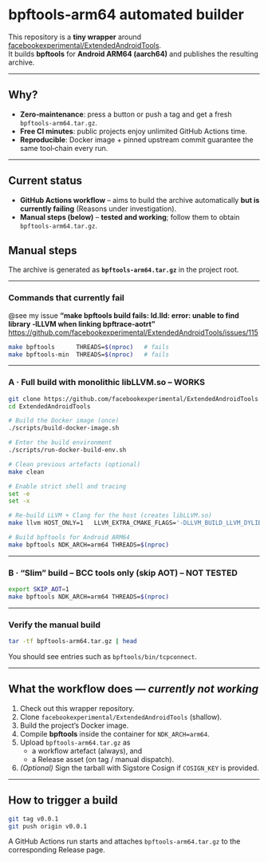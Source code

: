 # bpftools‑arm64 automated builder

This repository is a **tiny wrapper** around  
[facebookexperimental/ExtendedAndroidTools](https://github.com/facebookexperimental/ExtendedAndroidTools).  
It builds **bpftools** for **Android ARM64 (aarch64)** and publishes the resulting archive.

---

## Why?

* **Zero‑maintenance**: press a button or push a tag and get a fresh `bpftools-arm64.tar.gz`.
* **Free CI minutes**: public projects enjoy unlimited GitHub Actions time.
* **Reproducible**: Docker image + pinned upstream commit guarantee the same tool‑chain every run.

---

## Current status

* **GitHub Actions workflow** – aims to build the archive automatically **but is currently failing** (Reasons under investigation).
* **Manual steps (below)** – **tested and working**; follow them to obtain `bpftools-arm64.tar.gz`.

## Manual steps

The archive is generated as **`bpftools-arm64.tar.gz`** in the project root.

---

### Commands that **currently fail**

@see my issue **“make bpftools build fails: ld.lld: error: unable to find library ‑lLLVM when linking bpftrace‑aotrt”**  
<https://github.com/facebookexperimental/ExtendedAndroidTools/issues/115>

```bash
make bpftools      THREADS=$(nproc)   # fails
make bpftools-min  THREADS=$(nproc)   # fails
```

---

### A · Full build with monolithic **libLLVM.so** – **WORKS**

```bash
git clone https://github.com/facebookexperimental/ExtendedAndroidTools.git
cd ExtendedAndroidTools

# Build the Docker image (once)
./scripts/build-docker-image.sh

# Enter the build environment
./scripts/run-docker-build-env.sh

# Clean previous artefacts (optional)
make clean

# Enable strict shell and tracing
set -e
set -x

# Re‑build LLVM + Clang for the host (creates libLLVM.so)
make llvm HOST_ONLY=1   LLVM_EXTRA_CMAKE_FLAGS='-DLLVM_BUILD_LLVM_DYLIB=ON -DLLVM_LINK_LLVM_DYLIB=ON -DLLVM_ENABLE_PROJECTS="clang;clang-tools-extra"'   THREADS=$(nproc)

# Build bpftools for Android ARM64
make bpftools NDK_ARCH=arm64 THREADS=$(nproc)
```

---

### B · “Slim” build – BCC tools only (skip AOT) – **NOT TESTED**

```bash
export SKIP_AOT=1
make bpftools NDK_ARCH=arm64 THREADS=$(nproc)
```

---

### Verify the manual build

```bash
tar -tf bpftools-arm64.tar.gz | head
```

You should see entries such as `bpftools/bin/tcpconnect`.

---

## What the workflow does — *currently not working*

1. Check out this wrapper repository.  
2. Clone `facebookexperimental/ExtendedAndroidTools` (shallow).  
3. Build the project’s Docker image.  
4. Compile **bpftools** inside the container for `NDK_ARCH=arm64`.  
5. Upload `bpftools-arm64.tar.gz` as  
   * a workflow artefact (always), and  
   * a Release asset (on tag / manual dispatch).  
6. *(Optional)* Sign the tarball with Sigstore Cosign if `COSIGN_KEY` is provided.

---

## How to trigger a build

```bash
git tag v0.0.1
git push origin v0.0.1
```

A GitHub Actions run starts and attaches `bpftools-arm64.tar.gz` to the corresponding Release page.